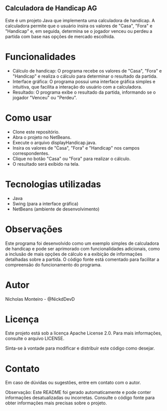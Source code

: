 ## Calculadora de Handicap AG
Este é um projeto Java que implementa uma calculadora de handicap. A calculadora permite que o usuário insira os valores de "Casa", "Fora" e "Handicap" e, em seguida, determina se o jogador venceu ou perdeu a partida com base nas opções de mercado escolhida.

# Funcionalidades
- Cálculo de handicap: O programa recebe os valores de "Casa", "Fora" e "Handicap" e realiza o cálculo para determinar o resultado da partida.
- Interface gráfica: O programa possui uma interface gráfica simples e intuitiva, que facilita a interação do usuário com a calculadora.
- Resultado: O programa exibe o resultado da partida, informando se o jogador "Venceu" ou "Perdeu".

# Como usar
- Clone este repositório.
- Abra o projeto no NetBeans.
- Execute o arquivo displayHandicap.java.
- Insira os valores de "Casa", "Fora" e "Handicap" nos campos correspondentes.
- Clique no botão "Casa" ou "Fora" para realizar o cálculo.
- O resultado será exibido na tela.

# Tecnologias utilizadas
- Java
- Swing (para a interface gráfica)
- NetBeans (ambiente de desenvolvimento)

# Observações
Este programa foi desenvolvido como um exemplo simples de calculadora de handicap e pode ser aprimorado com funcionalidades adicionais, como a inclusão de mais opções de cálculo e a exibição de informações detalhadas sobre a partida.
O código fonte está comentado para facilitar a compreensão do funcionamento do programa.

# Autor
Nicholas Monteiro - @NickdDevD

# Licença
Este projeto está sob a licença Apache License 2.0. Para mais informações, consulte o arquivo LICENSE.

Sinta-se à vontade para modificar e distribuir este código como desejar.

# Contato
Em caso de dúvidas ou sugestões, entre em contato com o autor.

Observação: Este README foi gerado automaticamente e pode conter informações desatualizadas ou incorretas. Consulte o código fonte para obter informações mais precisas sobre o projeto.

